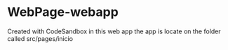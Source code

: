 # WebPage-webapp
Created with CodeSandbox
in this web app the app is locate on the folder called src/pages/inicio
